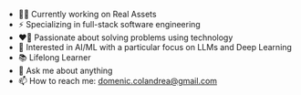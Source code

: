 - 👨‍💻 Currently working on Real Assets
- ⚡ Specializing in full-stack software engineering
- ❤️‍🔥 Passionate about solving problems using technology
- 🔭 Interested in AI/ML with a particular focus on LLMs and Deep Learning
- 📚 Lifelong Learner
- 💬 Ask me about anything
- 📫 How to reach me: domenic.colandrea@gmail.com
